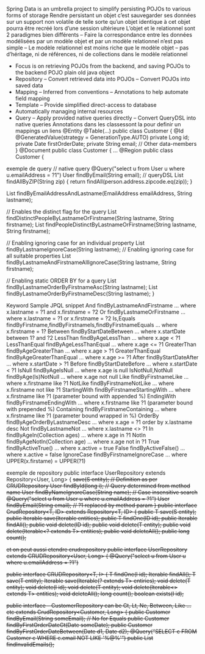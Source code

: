Spring Data is an umbrella project to simplify persisting POJOs to various forms of storage
Rendre persistant un objet c’est sauvegarder ses
données sur un support non volatile de telle sorte
qu’un objet identique à cet objet pourra être recréé
lors d’une session ultérieure
 L’objet et le relationnel sont 2 paradigmes bien
différents
– Faire la correspondance entre les données modélisées
par un modèle objet et par un modèle relationnel n’est
pas simple
– Le modèle relationnel est moins riche que le modèle
objet
– pas d’héritage, ni de références, ni de collections dans
le modèle relationnel

* Focus is on retrieving POJOs from the backend, and saving POJOs to
the backend
POJO plain old java object
* Repository – Convert retrieved data into POJOs – Convert POJOs into saved data 
* Mapping – Inferred from conventions – Annotations to help automate field mapping 
* Template – Provide simplified direct-access to database 
* Automatically managing internal resources 
* Query – Apply provided native queries directly – Convert QueryDSL into native queries
Annotations dans les classessont la pour definir un  mappings un liens
@Entity @Table(...)
public class Customer {
@Id
@GeneratedValue(strategy = GenerationType.AUTO)
private Long id; private Date firstOrderDate; private String email;
// Other data-members
}
@Document
public class Customer {
... @Region
public class Customer {

exemple de query 
// native query
@Query("select u from User u where u.emailAddress = ?1")
User findByEmail(String email);
// queryDSL
List<User> findAllByZIP(String zip)
{ return findAll(person.address.zipcode.eq(zip)); }

  List<Person> findByEmailAddressAndLastname(EmailAddress emailAddress, String lastname);

  // Enables the distinct flag for the query
  List<Person> findDistinctPeopleByLastnameOrFirstname(String lastname, String firstname);
  List<Person> findPeopleDistinctByLastnameOrFirstname(String lastname, String firstname);

  // Enabling ignoring case for an individual property
  List<Person> findByLastnameIgnoreCase(String lastname);
  // Enabling ignoring case for all suitable properties
  List<Person> findByLastnameAndFirstnameAllIgnoreCase(String lastname, String firstname);

  // Enabling static ORDER BY for a query
  List<Person> findByLastnameOrderByFirstnameAsc(String lastname);
  List<Person> findByLastnameOrderByFirstnameDesc(String lastname);
}

Keyword	Sample	JPQL snippet
And	findByLastnameAndFirstname	… where x.lastname = ?1 and x.firstname = ?2
Or	findByLastnameOrFirstname	… where x.lastname = ?1 or x.firstname = ?2
Is,Equals	findByFirstname,findByFirstnameIs,findByFirstnameEquals	… where x.firstname = 1?
Between	findByStartDateBetween	… where x.startDate between 1? and ?2
LessThan	findByAgeLessThan	… where x.age < ?1
LessThanEqual	findByAgeLessThanEqual	… where x.age <= ?1
GreaterThan	findByAgeGreaterThan	… where x.age > ?1
GreaterThanEqual	findByAgeGreaterThanEqual	… where x.age >= ?1
After	findByStartDateAfter	… where x.startDate > ?1
Before	findByStartDateBefore	… where x.startDate < ?1
IsNull	findByAgeIsNull	… where x.age is null
IsNotNull,NotNull	findByAge(Is)NotNull	… where x.age not null
Like	findByFirstnameLike	… where x.firstname like ?1
NotLike	findByFirstnameNotLike	… where x.firstname not like ?1
StartingWith	findByFirstnameStartingWith	… where x.firstname like ?1 (parameter bound with appended %)
EndingWith	findByFirstnameEndingWith	… where x.firstname like ?1 (parameter bound with prepended %)
Containing	findByFirstnameContaining	… where x.firstname like ?1 (parameter bound wrapped in %)
OrderBy	findByAgeOrderByLastnameDesc	… where x.age = ?1 order by x.lastname desc
Not	findByLastnameNot	… where x.lastname <> ?1
In	findByAgeIn(Collection<Age> ages)	… where x.age in ?1
NotIn	findByAgeNotIn(Collection<Age> age)	… where x.age not in ?1
True	findByActiveTrue()	… where x.active = true
False	findByActiveFalse()	… where x.active = false
IgnoreCase	findByFirstnameIgnoreCase	… where UPPER(x.firstame) = UPPER(?1)

exemple de repository
public interface UserRepository extends Repository<User, Long> { <S extends User> save(S entity); // Definition as per CRUDRepository
User findById(long i); // Query determined from method name
User findByNameIgnoreCase(String name); // Case insensitive search @Query("select u from User u where u.emailAddress = ?1")
User findByEmail(String email); // ?1 replaced by method param
}
public interface CrudRepository<T, ID> extends Repository<T, ID> {
public <S extends T> T save(S entity);
public <S extends T> Iterable<S> save(Iterable<S> entities);
public T findOne(ID id);
public Iterable<T> findAll();
public void delete(ID id);
public void delete(T entity);
public void delete(Iterable<? extends T> entities);
public void deleteAll();
public long count();

et on peut aussi etendre crudrepository
public interface UserRepository extends CRUDRepository<User, Long> {
@Query("select u from User u where u.emailAddress = ?1")

public interface CRUDRepository<T, I> {
T findOne(I id);
Iterable<T> findAll();
T save(T entity);
Iterable<T> save(Iterable(? extends T> entiries);
void delete(T entity);
void delete(I id);
void delete(T entity);
void delete(Iterable<> extends T> entities);
void deleteAll();
long count();
boolean exists(I id);

public interface – <Op>CustomerRepository can be Gt, Lt, Ne, Between, Like … etc extends CrudRepository<Customer, Long> {
public Customer findByEmail(String someEmail); // No <Op> for Equals
public Customer findByFirstOrderDateGt(Date someDate);
public Customer findByFirstOrderDateBetween(Date d1, Date d2);
@Query(“SELECT c FROM Customer c WHERE c.email NOT LIKE '%@%'”)
public List<Customer> findInvalidEmails();